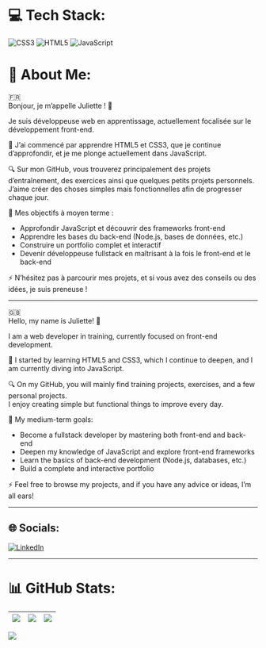 # 💻 Tech Stack:

![CSS3](https://img.shields.io/badge/css3-%231572B6.svg?style=for-the-badge&logo=css3&logoColor=white) ![HTML5](https://img.shields.io/badge/html5-%23E34F26.svg?style=for-the-badge&logo=html5&logoColor=white) ![JavaScript](https://img.shields.io/badge/javascript-%23323330.svg?style=for-the-badge&logo=javascript&logoColor=%23F7DF1E)

# 💫 About Me:

🇫🇷  
Bonjour, je m’appelle Juliette ! 👋

Je suis développeuse web en apprentissage, actuellement focalisée sur le développement front-end.

🌱 J’ai commencé par apprendre HTML5 et CSS3, que je continue d’approfondir, et je me plonge actuellement dans JavaScript.

🔍 Sur mon GitHub, vous trouverez principalement des projets d’entraînement, des exercices ainsi que quelques petits projets personnels.  
J’aime créer des choses simples mais fonctionnelles afin de progresser chaque jour.

🔭 Mes objectifs à moyen terme :

- Approfondir JavaScript et découvrir des frameworks front-end  
- Apprendre les bases du back-end (Node.js, bases de données, etc.)  
- Construire un portfolio complet et interactif
- Devenir développeuse fullstack en maîtrisant à la fois le front-end et le back-end  

⚡ N’hésitez pas à parcourir mes projets, et si vous avez des conseils ou des idées, je suis preneuse !

---

🇬🇧  
Hello, my name is Juliette! 👋

I am a web developer in training, currently focused on front-end development.

🌱 I started by learning HTML5 and CSS3, which I continue to deepen, and I am currently diving into JavaScript.

🔍 On my GitHub, you will mainly find training projects, exercises, and a few personal projects.  
I enjoy creating simple but functional things to improve every day.

🔭 My medium-term goals:

- Become a fullstack developer by mastering both front-end and back-end  
- Deepen my knowledge of JavaScript and explore front-end frameworks  
- Learn the basics of back-end development (Node.js, databases, etc.)  
- Build a complete and interactive portfolio

⚡ Feel free to browse my projects, and if you have any advice or ideas, I’m all ears!

---

## 🌐 Socials:

[![LinkedIn](https://img.shields.io/badge/LinkedIn-%230077B5.svg?logo=linkedin&logoColor=white)](https://www.linkedin.com/in/juliette-lepan/)

---

# 📊 GitHub Stats:

| ![](https://github-readme-stats.vercel.app/api?username=jlepan&theme=dark&hide_border=false&include_all_commits=false&count_private=false) | ![](https://nirzak-streak-stats.vercel.app/?user=jlepan&theme=dark&hide_border=false) | ![](https://github-readme-stats.vercel.app/api/top-langs/?username=jlepan&theme=dark&hide_border=false&include_all_commits=false&count_private=false&layout=compact) |
| ----------------------------- | ----------------------------- | ------------------------------ |


[![](https://visitcount.itsvg.in/api?id=jlepan&icon=0&color=0)](https://visitcount.itsvg.in)

<!-- Proudly created with GPRM ( https://gprm.itsvg.in ) -->
